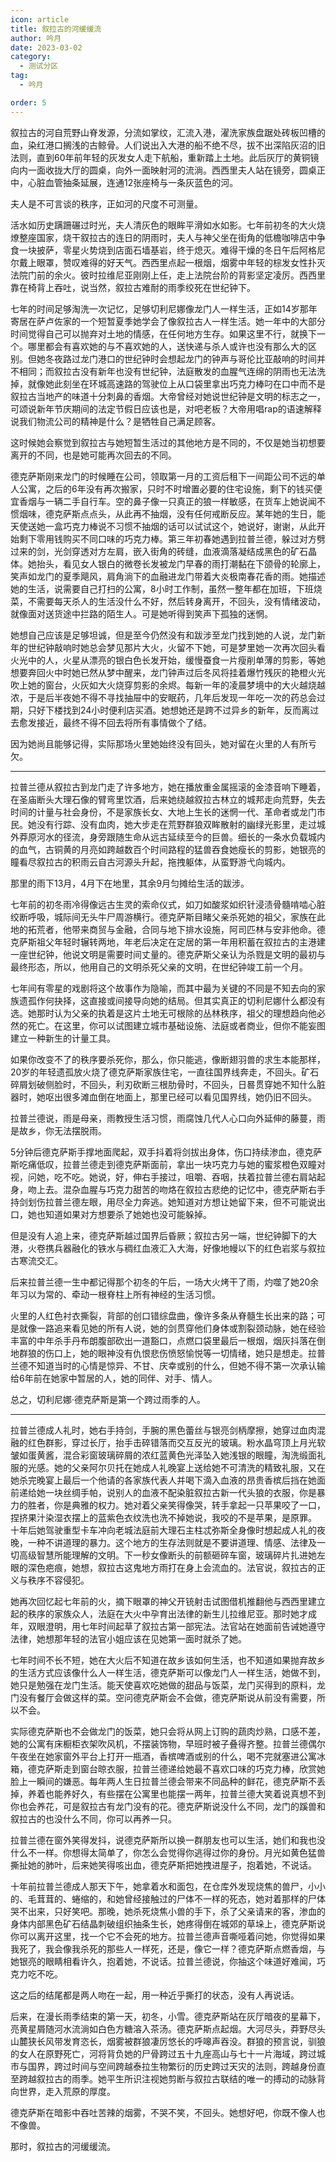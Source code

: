 ```yaml
---
icon: article
title: 叙拉古的河缓缓流
author: 吟月
date: 2023-03-02
category:
  - 测试分区
tag:
  - 吟月

order: 5
---
```

<!-- more -->

叙拉古的河自荒野山脊发源，分流如掌纹，汇流入港，濯洗家族盘踞处砖板凹槽的血，染红港口搁浅的古鲸骨。人们说出入大港的船不绝不尽，拔不出深陷灰沼的旧法则，直到60年前年轻的灰发女人走下航船，重新踏上土地。此后灰厅的黄铜镜向内一面收拢大厅的圆桌，向外一面映射河的流淌。西西里夫人站在镜旁，圆桌正中，心脏血管抽条延展，连通12张座椅与一条灰蓝色的河。

夫人是不可言谈的秩序，正如河的尺度不可测量。

活水如历史蹒跚碾过时光，夫人清灰色的眼眸平滑如水如影。七年前初冬的大火烧燎整座国家，烧干叙拉古的连日的阴雨时，夫人与神父坐在街角的低檐咖啡店中争食一块披萨，零星火势烧到店面石墙基岩，终于熄灭。难得干燥的冬日午后阿格尼尔戴上眼罩，赞叹难得的好天气。西西里点起一根烟，烟雾中年轻的棕发女性扑灭法院门前的余火。彼时拉维尼亚刚刚上任，走上法院台阶的背影坚定凌厉。西西里靠在椅背上吞吐，说当然，叙拉古难耐的雨季绞死在世纪钟下。

七年的时间足够淘洗一次记忆，足够切利尼娜像龙门人一样生活，正如14岁那年寄居在萨卢佐家的一个短暂夏季她学会了像叙拉古人一样生活。她一年中的大部分时间觉得自己可以抛弃对土地的情感，在任何地方生存。如果这里不行，就换下一个。哪里都会有喜欢她的与不喜欢她的人，送快递与杀人或许也没有那么大的区别。但她冬夜路过龙门港口的世纪钟时会想起龙门的钟声与哥伦比亚敲响的时间并不相同；而叙拉古没有新年也没有世纪钟，法庭散发的血腥气连绵的阴雨也无法洗掉，就像她此刻坐在环城高速路的驾驶位上从口袋里拿出巧克力棒叼在口中而不是叙拉古当地产的味道十分刺鼻的香烟。大帝曾经对她说世纪钟是文明的标志之一，可颂说新年节庆期间的法定节假日应该也是，对吧老板？大帝用唱rap的语速解释说我们物流公司的精神是什么？是牺牲自己满足顾客。

这时候她会察觉到叙拉古与她短暂生活过的其他地方是不同的，不仅是她当初想要离开的不同，也是她可能再次回去的不同。

德克萨斯刚来龙门的时候睡在公司，领取第一月的工资后租下一间距公司不远的单人公寓，之后的6年没有再次搬家，只时不时增置必要的住宅设施，剩下的钱买便宜香烟与一辆二手自行车。空的鼻子像一只真正的狼一样敏感，在货车上她说闻不惯烟味，德克萨斯点点头，从此再不抽烟，没有任何戒断反应。某年她的生日，能天使送她一盒巧克力棒说不习惯不抽烟的话可以试试这个，她说好，谢谢，从此开始剩下零用钱购买不同口味的巧克力棒。第三年初春她遇到拉普兰德，躲过对方劈过来的剑，光剑穿透对方左肩，嵌入街角的砖缝，血液滴落凝结成黑色的矿石晶体。她抬头，看见女人银白的微卷长发被龙门早春的雨打潮黏在下颌骨的轮廓上，笑声如龙门的夏季飓风，肩角淌下的血融进龙门带着大炎极南春花香的雨。她描述她的生活，说需要自己打扫的公寓，8小时工作制，虽然一整年都在加班，下班烧菜，不需要每天杀人的生活没什么不好，然后转身离开，不回头，没有情绪波动，就像面对送货途中拦路的陌生人。可是她听得到笑声下孤独的迷惘。

她想自己应该是足够坦诚，但是至今仍然没有和跋涉至龙门找到她的人说，龙门新年的世纪钟敲响时她总会梦见那片大火，火留不下她，可是梦里她一次再次回头看火光中的人，火星从漂亮的银白色长发开始，缓慢蚕食一片瘦削单薄的剪影，等她想要奔回火中时她已然从梦中醒来，龙门钟声过后冬风将挂着爆竹残灰的艳橙火光吹上她的窗台，火灰如大火烧穿剪影的余烬。每新一年的凌晨梦境中的大火越烧越浓，于是后半夜她不得不寻找抽屉中的安眠药，几年后发现一年吃一次的药总会过期，只好下楼找到24小时便利店买酒。她想她还是跨不过异乡的新年，反而离过去愈发接近，最终不得不回去将所有事情做个了结。

因为她尚且能够记得，实际那场火里她始终没有回头，她对留在火里的人有所亏欠。

---

拉普兰德从叙拉古到龙门走了许多地方，她在播放重金属摇滚的金漆音响下睡着，在圣庙断头大理石像的臂弯里饮酒，后来她绕越叙拉古林立的城邦走向荒野，失去时间的计量与社会身份，不是家族长女、大地上生长的迷惘一代、革命者或龙门市民。她没有行踪、没有血肉，她大步走在荒野群狼双眸散射的幽绿光影里，走过城外莽原河水的径流，身旁跟随生命从远古延续至今的巨兽。细长的一条水负载城内的血气，古铜黄的月亮如跨越数百个时间路程的猛兽吞食她瘦长的剪影，她银亮的瞳看尽叙拉古的积雨云自古河源头升起，拖拽躯体，从蛮野游弋向城内。

那里的雨下13月，4月下在地里，其余9月匀摊给生活的跋涉。

七年前的初冬雨冷得像远古生灵的索命仪式，如刀如酸浆如织针浸渍骨髓啃啮心脏绞断呼吸，城际间无头牛尸周游横行。德克萨斯目睹父亲杀死她的祖父，家族在此地的拓荒者，他带来商贸与金融，合同与地下排水设施，阿司匹林与安非他命。德克萨斯祖父年轻时辗转两地，年老后决定在定居的第一年用积蓄在叙拉古的主港建一座世纪钟，他说文明是需要时间丈量的。德克萨斯父亲认为杀戮是文明的最初与最终形态，所以，他用自己的文明杀死父亲的文明，在世纪钟竣工前一个月。

七年间有零星的戏剧将这个故事作为隐喻，而其中最为关键的不同是不知去向的家族遗孤作何抉择，这直接或间接导向她的结局。但其实真正的切利尼娜什么都没有选。她那时认为父亲的执着是这片土地无可根除的丛林秩序，祖父的理想趋向他必然的死亡。在这里，你可以试图建立城市基础设施、法庭或者商业，但你不能妄图建立一种新生的计量工具。

如果你改变不了的秩序要杀死你，那么，你只能逃，像断翅羽兽的求生本能那样，20岁的年轻遗孤放火烧了德克萨斯家族住宅，一直往国界线奔走，不回头。矿石碎屑划破侧脸时，不回头，利刃砍断三根肋骨时，不回头，日晷贯穿她不知什么脏器时，她呕出很多滩血倒在地面上，那里已经可以看见国界线，她仍旧不回头。

拉普兰德说，雨是母亲，雨教授生活习惯，雨腐蚀几代人心口向外延伸的藤蔓，雨是故乡，你无法摆脱雨。

5分钟后德克萨斯手撑地面爬起，双手抖着将剑拔出身体，伤口持续渗血，德克萨斯吃痛低叹，拉普兰德走到德克萨斯面前，拿出一块巧克力与她的蜜浆橙色双瞳对视，问她，吃不吃。她说，好，伸右手接过，咀嚼、吞咽，扶着拉普兰德右肩站起身，吻上去。混杂血腥与巧克力甜苦的吻烙在叙拉古悲绝的记忆中，德克萨斯右手持剑划伤拉普兰德左眼，用尽全力奔逃。她知道对方想让她留下来，但不可能说出口，她也知道如果对方想要杀了她她也没可能躲掉。

但是没有人追上来，德克萨斯越过国界后昏厥；叙拉古另一端，世纪钟脚下的大港，火卷携兵器融化的铁水与稠红血液汇入大海，好像地幔以下的红色岩浆与叙拉古寒流交汇。

后来拉普兰德一生中都记得那个初冬的午后，一场大火烤干了雨，灼噬了她20余年习以为常的、牵动一根脊柱上所有神经的生活习惯。

火里的人红色衬衣撕裂，背部的创口错综盘曲，像许多条从脊髓生长出来的路；可是就像一路追来看见她的所有人说，她的剑贯穿他们身体或割裂颈动脉，她在经验丰富的中年杀手丹布朗腹部砍出一道豁口，点燃口袋里最后一根烟，烟灰抖落在倒地群狼的伤口上，她的眼神没有仇恨悲伤愤怒愉悦等一切情绪，她只是想走。拉普兰德不知道当时的心情是惊异、不甘、庆幸或别的什么，但她不得不第一次承认输给6年前在她家中暂居的人，她的同伴、对手、情人。

总之，切利尼娜·德克萨斯是第一个跨过雨季的人。

---

拉普兰德成人礼时，她右手持剑，手腕的黑色蕾丝与银亮剑柄摩擦，她穿过血肉混融的红色群影，穿过长厅，抬手击碎错落而交互反光的玻璃。粉水晶穹顶上月光软皱如蛋黄酱，混合彩窗玻璃碎屑的浓红蓝黄色光泽坠入她浅银的眼瞳，淘洗缎面礼服的光感。她的父亲阿尔贝托在她成人礼晚宴上送给她不可清洗的精致礼服，又在她杀完晚宴上最后一个他请的各家族代表人并喝下滴入血液的昂贵香槟后挡在她面前递给她一块丝绸手帕，说别人的血液不配染脏叙拉古新一代头狼的衣服，你是暴力的胜者，你是典雅的权力。她对着父亲笑得像哭，转手拿起一只苹果咬了一口，捏挤果汁染湿衣摆上的蓝紫色衣纹洗也洗不掉她说，我咬的不是苹果，是原罪。
十年后她驾驶重型卡车冲向老城法庭前大理石主柱忒弥斯全身像时想起成人礼的夜晚，一种不讲道理的暴力。这个地方的生存法则就是不要讲道理、情感、法律及一切高级智慧所能理解的文明。下一秒女像断头的前额砸碎车窗，玻璃碎片扎进她左眼的深色疤痕，她想，叙拉古这鬼地方雨打在身上会流血的。法官说，叙拉古的正义与秩序不容侵犯。

她再次回忆起七年前的火，摘下眼罩的神父开铳射击试图借机推翻他与西西里建立起的秩序的家族众人，法庭在大火中孕育出法律的新生儿拉维尼亚。那时她才成年，双眼澄明，用七年时间起草了叙拉古第一部宪法。法官站在她面前告诫她遵守法律，她想那年轻的法官小姐应该在见她第一面时就杀了她。

七年时间不长不短，她在大火后不知道在故乡该如何生活，也不知道如果抛弃故乡的生活方式应该像什么人一样生活，德克萨斯可以像龙门人一样生活，她做不到，她只是勉强在龙门生活。能天使喜欢吃她做的甜品与饭菜，龙门买得到的原料，龙门没有餐厅会做这样的菜。空问德克萨斯会不会做，德克萨斯说从前没有需要，所以不会。

实际德克萨斯也不会做龙门的饭菜，她只会将从网上订购的蔬肉炒熟，口感不差，她的公寓有床橱柜衣架吹风机，不摆装饰物，早班时被子叠得齐整。拉普兰德偶尔午夜坐在她家窗外平台上打开一瓶酒，香槟啤酒或别的什么，喝不完就塞进公寓冰箱，德克萨斯走到窗台晾衣服，拉普兰德递给她最不喜欢口味的巧克力棒，欣赏她脸上一瞬间的嫌恶。每年两人生日拉普兰德会带来不同品种的鲜花，德克萨斯不丢掉，养着也能养好久，有些摆在公寓里也能摆一两年，拉普兰德大笑着说真想不到你也会养花，可是叙拉古有龙门没有的花。德克萨斯说没什么不同，龙门的蹊兽和叙拉古的也没什么不同，你可以再养一只。

拉普兰德在窗外笑得发抖，说德克萨斯所以换一群朋友也可以生活，她们和我也没什么不一样。你想得太简单了，你怎么会觉得你逃得过你的身份。月光如黄色猛兽撕扯她的肺叶，后来她笑得咳出血，德克萨斯把她拽进屋子，抱着她，不说话。

十年前拉普兰德成人那天下午，她拿着水和面包，在仓库外发现烧焦的兽尸，小小的、毛茸茸的、蜷缩的，和她曾经接触过的尸体不一样的死态，她对着那样的尸体哭不出来，只好笑吧。那晚，她杀死烧焦小兽的手下，杀了父亲请来的客，渗血的身体内部黑色矿石结晶刺破组织抽条生长，她疼得倒在城郊的草垛上，德克萨斯说你可以离开这里，找一个它不会死的地方。拉普兰德声音嘶哑着问她，你觉得如果我死了，我会像我杀死的那些人一样死，还是，像它一样？德克萨斯点燃香烟，与她银亮的眼睛相看许久，抱着她，不说话。拉普兰德说，你抽这个味道好难闻，巧克力吃不吃。

这之后的结尾都是两人吻在一起，用一种近乎撕打的状态，没有人再说话。

后来，在漫长雨季结束的第一天，初冬，小雪。德克萨斯站在灰厅暗夜的星幕下，亮黄星屑随河水流淌如白色方糖溶入茶汤。德克萨斯点起烟。大河尽头，莽野尽头山麓狭长风带发育恣长，烟雾被群狼凄厉悠长的呼嗥声吞没。群狼的预言说，驯狼的女人在原野死亡，河将背负她的尸骨跨过五十九座高山与七十一片海域，跨过城市与国界，跨过时间与空间跨越泰拉生物繁衍的历史跨过天灾的法则，跨越身份直至跨越叙拉古的雨季。她平生所识注视她剪断与叙拉古联结的唯一的搏动的动脉背向世界，走入荒原的厚度。

德克萨斯在暗影中吞吐苦辣的烟雾，不哭不笑，不回头。她想好吧，你既不像人也不像兽。

那时，叙拉古的河缓缓流。<eod />

<ArticleAd />